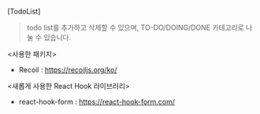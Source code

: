 [TodoList]
> todo list를 추가하고 삭제할 수 있으며, TO-DO/DOING/DONE 카테고리로 나눌 수 있습니다.

<사용한 패키지>
- Recoil : https://recoiljs.org/ko/

<새롭게 사용한 React Hook 라이브러리>
- react-hook-form : https://react-hook-form.com/
